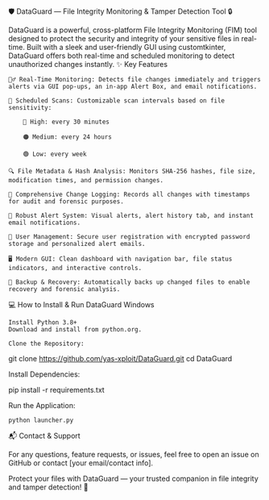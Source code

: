 🛡️ DataGuard — File Integrity Monitoring & Tamper Detection Tool 🔒

DataGuard is a powerful, cross-platform File Integrity Monitoring (FIM) tool designed to protect the security and integrity of your sensitive files in real-time. Built with a sleek and user-friendly GUI using customtkinter, DataGuard offers both real-time and scheduled monitoring to detect unauthorized changes instantly.
✨ Key Features

    🕵️‍♂️ Real-Time Monitoring: Detects file changes immediately and triggers alerts via GUI pop-ups, an in-app Alert Box, and email notifications.

    📅 Scheduled Scans: Customizable scan intervals based on file sensitivity:

        🔴 High: every 30 minutes

        🟠 Medium: every 24 hours

        🟢 Low: every week

    🔍 File Metadata & Hash Analysis: Monitors SHA-256 hashes, file size, modification times, and permission changes.

    📜 Comprehensive Change Logging: Records all changes with timestamps for audit and forensic purposes.

    🚨 Robust Alert System: Visual alerts, alert history tab, and instant email notifications.

    👥 User Management: Secure user registration with encrypted password storage and personalized alert emails.

    🖥️ Modern GUI: Clean dashboard with navigation bar, file status indicators, and interactive controls.

    💾 Backup & Recovery: Automatically backs up changed files to enable recovery and forensic analysis.

💻 How to Install & Run DataGuard
Windows

    Install Python 3.8+
    Download and install from python.org.

    Clone the Repository:

git clone https://github.com/yas-xploit/DataGuard.git
cd DataGuard

Install Dependencies:

pip install -r requirements.txt

Run the Application:

    python launcher.py


📬 Contact & Support

For any questions, feature requests, or issues, feel free to open an issue on GitHub or contact [your email/contact info].

Protect your files with DataGuard — your trusted companion in file integrity and tamper detection! 🚀
